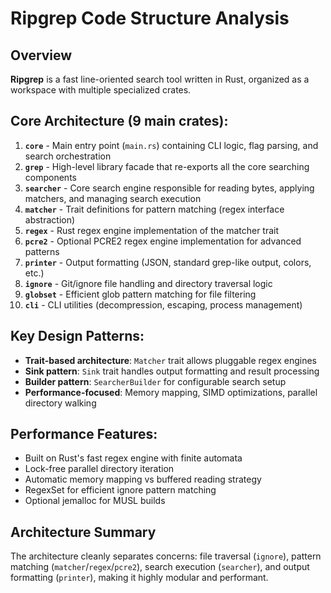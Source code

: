 # Ripgrep Code Structure Analysis

## Overview

**Ripgrep** is a fast line-oriented search tool written in Rust, organized as a workspace with multiple specialized crates.

## Core Architecture (9 main crates):

1. **`core`** - Main entry point (`main.rs`) containing CLI logic, flag parsing, and search orchestration
2. **`grep`** - High-level library facade that re-exports all the core searching components
3. **`searcher`** - Core search engine responsible for reading bytes, applying matchers, and managing search execution
4. **`matcher`** - Trait definitions for pattern matching (regex interface abstraction)
5. **`regex`** - Rust regex engine implementation of the matcher trait
6. **`pcre2`** - Optional PCRE2 regex engine implementation for advanced patterns
7. **`printer`** - Output formatting (JSON, standard grep-like output, colors, etc.)
8. **`ignore`** - Git/ignore file handling and directory traversal logic
9. **`globset`** - Efficient glob pattern matching for file filtering
10. **`cli`** - CLI utilities (decompression, escaping, process management)

## Key Design Patterns:

- **Trait-based architecture**: `Matcher` trait allows pluggable regex engines
- **Sink pattern**: `Sink` trait handles output formatting and result processing  
- **Builder pattern**: `SearcherBuilder` for configurable search setup
- **Performance-focused**: Memory mapping, SIMD optimizations, parallel directory walking

## Performance Features:
- Built on Rust's fast regex engine with finite automata
- Lock-free parallel directory iteration
- Automatic memory mapping vs buffered reading strategy
- RegexSet for efficient ignore pattern matching
- Optional jemalloc for MUSL builds

## Architecture Summary

The architecture cleanly separates concerns: file traversal (`ignore`), pattern matching (`matcher`/`regex`/`pcre2`), search execution (`searcher`), and output formatting (`printer`), making it highly modular and performant.